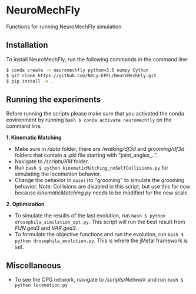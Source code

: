 # NeuroMechFly
Functions for running NeuroMechFly simulation

## Installation 
To install NeuroMechFly, run the following commands in the command line:
```bash
$ conda create -n neuromechfly python=3.6 numpy Cython
$ git clone https://github.com/NeLy-EPFL/NeuroMechFly.git
$ pip install -e .
```

## Running the experiments 
Before running the scripts please make sure that you activated the conda environment by running ```bash $ conda activate neuromechfly``` on the command line. 

**1. Kinematic Matching**
- Make sure in */data* folder, there are */walking/df3d* and *grooming/df3d* folders that contain a .pkl file starting with "joint_angles_..".
- Navigate to */scripts/KM* folder.
- Run ```bash $ python kinematicMatching_noSelfCollisions.py``` for simulating the locomotion behavior. 
- Change the behavior in ```main()```to "grooming" to simulate the grooming behavior. Note: Collisions are disabled in this script, but use this for now because *kinematicMatching.py* needs to be modified for the new scale. 

**2. Optimization** 
- To simulate the results of the last evolution, run ```bash $ python drosophila_simulation_opt.py```. This script will run the best result from *FUN.ged3* and *VAR.ged3*. 
- To formulate the objective functions and run the evolution, run ```bash $ python drosophila_evolution.py```. This is where the jMetal framework is set. 

## Miscellaneous 
- To see the CPG network, navigate to */scripts/Network* and run ```bash $ python locomotion.py```


